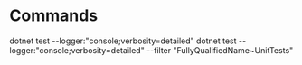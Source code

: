 # Commands

dotnet test --logger:"console;verbosity=detailed"
dotnet test --logger:"console;verbosity=detailed" --filter "FullyQualifiedName~UnitTests"
